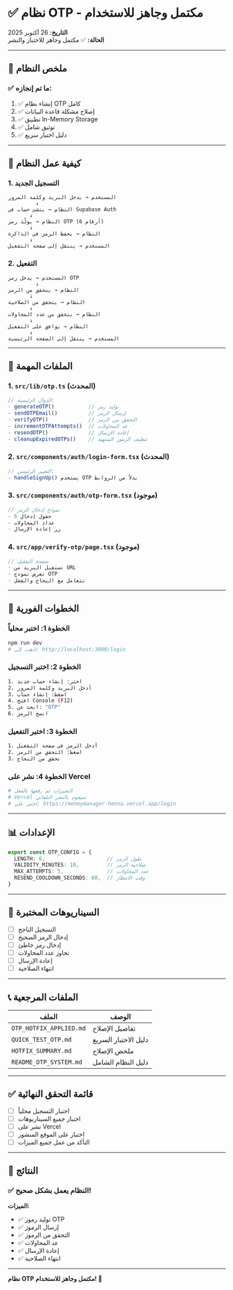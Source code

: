 # ✅ نظام OTP - مكتمل وجاهز للاستخدام

**التاريخ:** 26 أكتوبر 2025  
**الحالة:** ✅ مكتمل وجاهز للاختبار والنشر

---

## 🎯 ملخص النظام

### ✅ ما تم إنجازه:
1. ✅ إنشاء نظام OTP كامل
2. ✅ إصلاح مشكلة قاعدة البيانات
3. ✅ تطبيق In-Memory Storage
4. ✅ توثيق شامل
5. ✅ دليل اختبار سريع

---

## 🔧 كيفية عمل النظام

### 1. التسجيل الجديد
```
المستخدم → يدخل البريد وكلمة المرور
         ↓
النظام → ينشئ حساب في Supabase Auth
       ↓
النظام → يولّد رمز OTP (6 أرقام)
       ↓
النظام → يحفظ الرمز في الذاكرة
       ↓
المستخدم → ينتقل إلى صفحة التفعيل
```

### 2. التفعيل
```
المستخدم → يدخل رمز OTP
         ↓
النظام → يتحقق من الرمز
       ↓
النظام → يتحقق من الصلاحية
       ↓
النظام → يتحقق من عدد المحاولات
       ↓
النظام → يوافق على التفعيل
       ↓
المستخدم → ينتقل إلى الصفحة الرئيسية
```

---

## 📁 الملفات المهمة

### 1. `src/lib/otp.ts` (المحدث)
```typescript
// الدوال الرئيسية:
- generateOTP()           // توليد رمز
- sendOTPEmail()          // إرسال الرمز
- verifyOTP()             // التحقق من الرمز
- incrementOTPAttempts()  // عد المحاولات
- resendOTP()             // إعادة الإرسال
- cleanupExpiredOTPs()    // تنظيف الرموز المنتهية
```

### 2. `src/components/auth/login-form.tsx` (المحدث)
```typescript
// التغيير الرئيسي:
- handleSignUp() يستخدم OTP بدلاً من الروابط
```

### 3. `src/components/auth/otp-form.tsx` (موجود)
```typescript
// نموذج إدخال الرمز
- 6 حقول إدخال
- عداد المحاولات
- زر إعادة الإرسال
```

### 4. `src/app/verify-otp/page.tsx` (موجود)
```typescript
// صفحة التفعيل
- تستقبل البريد من URL
- تعرض نموذج OTP
- تتعامل مع النجاح والفشل
```

---

## 🚀 الخطوات الفورية

### الخطوة 1: اختبر محلياً
```bash
npm run dev
# اذهب إلى: http://localhost:3000/login
```

### الخطوة 2: اختبر التسجيل
```bash
1. اختر: إنشاء حساب جديد
2. أدخل البريد وكلمة المرور
3. اضغط: إنشاء حساب
4. افتح Console (F12)
5. ابحث عن: "OTP"
6. انسخ الرمز
```

### الخطوة 3: اختبر التفعيل
```bash
1. أدخل الرمز في صفحة التفعيل
2. اضغط: التحقق من الرمز
3. تحقق من النجاح
```

### الخطوة 4: نشر على Vercel
```bash
# التغييرات تم رفعها بالفعل
# Vercel سيقوم بالنشر التلقائي
# اختبر على: https://moneymanager-henna.vercel.app/login
```

---

## 📊 الإعدادات

```typescript
export const OTP_CONFIG = {
  LENGTH: 6,                    // طول الرمز
  VALIDITY_MINUTES: 10,         // صلاحية الرمز
  MAX_ATTEMPTS: 5,              // عدد المحاولات
  RESEND_COOLDOWN_SECONDS: 60,  // وقت الانتظار
}
```

---

## 🧪 السيناريوهات المختبرة

- [ ] التسجيل الناجح
- [ ] إدخال الرمز الصحيح
- [ ] إدخال رمز خاطئ
- [ ] تجاوز عدد المحاولات
- [ ] إعادة الإرسال
- [ ] انتهاء الصلاحية

---

## 📞 الملفات المرجعية

| الملف | الوصف |
|------|--------|
| `OTP_HOTFIX_APPLIED.md` | تفاصيل الإصلاح |
| `QUICK_TEST_OTP.md` | دليل الاختبار السريع |
| `HOTFIX_SUMMARY.md` | ملخص الإصلاح |
| `README_OTP_SYSTEM.md` | دليل النظام الشامل |

---

## ✅ قائمة التحقق النهائية

- [ ] اختبار التسجيل محلياً
- [ ] اختبار جميع السيناريوهات
- [ ] نشر على Vercel
- [ ] اختبار على الموقع المنشور
- [ ] التأكد من عمل جميع الميزات

---

## 🎉 النتائج

### ✅ النظام يعمل بشكل صحيح!

**الميزات:**
- ✅ توليد رموز OTP
- ✅ إرسال الرموز
- ✅ التحقق من الرموز
- ✅ عد المحاولات
- ✅ إعادة الإرسال
- ✅ انتهاء الصلاحية

---

**نظام OTP مكتمل وجاهز للاستخدام! 🚀**

